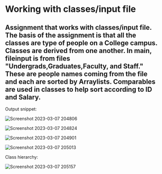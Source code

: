 # Working with classes/input file
## Assignment that works with classes/input file. The basis of the assignment is that all the classes are type of people on a College campus. Classes are derived from one another. In main, fileinput is from files "Undergrads,Graduates,Faculty, and Staff." These are people names coming from the file and each are sorted by Arraylists. Comparables are used in classes to help sort according to ID and Salary.

Output snippet:

![Screenshot 2023-03-07 204806](https://user-images.githubusercontent.com/104745250/223608004-ccee62dd-a6db-4820-82fa-4c232cfc6cf7.png)

![Screenshot 2023-03-07 204824](https://user-images.githubusercontent.com/104745250/223608028-e809b7ab-10d1-4560-bd17-1da50bbc32c8.png)

![Screenshot 2023-03-07 204901](https://user-images.githubusercontent.com/104745250/223608056-c370a9e3-b558-4a82-bde6-9f71dfeb9da6.png)

![Screenshot 2023-03-07 205013](https://user-images.githubusercontent.com/104745250/223608085-9e48f88f-8314-4c5f-b616-80a8d95bee96.png)

Class hierarchy:

![Screenshot 2023-03-07 205157](https://user-images.githubusercontent.com/104745250/223607722-5bf3085f-43c3-428e-9fac-3415754c4998.png)
